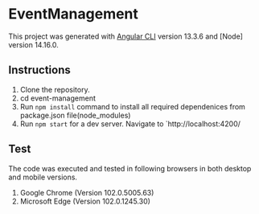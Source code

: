 # EventManagement

This project was generated with [Angular CLI](https://github.com/angular/angular-cli) version 13.3.6 and [Node] version 14.16.0.

## Instructions

1. Clone the repository.
2. cd event-management
3. Run `npm install` command to install all required dependenices from package.json file(node_modules)
4. Run `npm start` for a dev server. Navigate to `http://localhost:4200/

## Test

The code was executed and tested in following browsers in both desktop and mobile versions.

1. Google Chrome (Version 102.0.5005.63)
2. Microsoft Edge (Version 102.0.1245.30)

